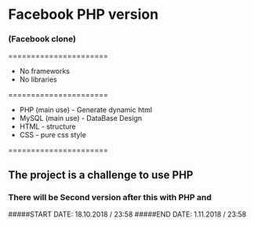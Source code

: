 # Facebook PHP version

### (Facebook clone)

======================

- No frameworks
- No libraries

======================

- PHP (main use) - Generate dynamic html
- MySQL (main use) - DataBase Design
- HTML - structure
- CSS - pure css style

======================

## The project is a challenge to use PHP

### There will be Second version after this with PHP and 

#####START DATE: 18.10.2018 / 23:58
#####END DATE: 1.11.2018 / 23:58